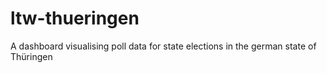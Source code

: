 # ltw-thueringen
A dashboard visualising poll data for state elections in the german state of Thüringen
